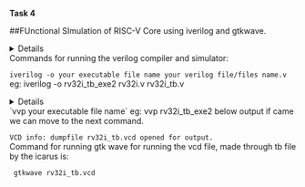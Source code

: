 **Task 4**
    
##FUnctional SImulation of RISC-V Core using iverilog and gtkwave.

<details> The ubuntu .ini file have iverilog and gtkwave preinstalled, so, only few commands and waveform analysis part remains, which is completed in this task and can be verified from the task 4 repository. It is an implementation of the Task 3, which was to know about the RISC-V instructions and understand its instruction encoding. The verilog code provided have implemented basic blocks of the cpu like fetch, decode, execute (exe), etc. The testbench file have only have 1 test case which is of initializing the rn and clock signal and making rn zero again. Furthermore, the credit for this verilog code goes to https://github.com/vinayrayapati/rv32i. The commands of it can also be found out in the task4 readme file.
</details>
Commands for running the verilog compiler and simulator:

`iverilog -o your executable file name your verilog file/files name.v `
eg: iverilog -o rv32i_tb_exe2 rv32i.v  rv32i_tb.v  
<details> Multiple files are seperated by space here. Most likely error message will pop up or nothing will happen. We expect second case here. After this we need to open the executable file that icarus have made. </details> 
`vvp your executable file name`
eg: vvp rv32i_tb_exe2  
below output if came we can move to the next command.
  
`VCD info: dumpfile rv32i_tb.vcd opened for output.`  
Command for running gtk wave for running the vcd file, made through tb file by the icarus is:  

` gtkwave rv32i_tb.vcd` 
